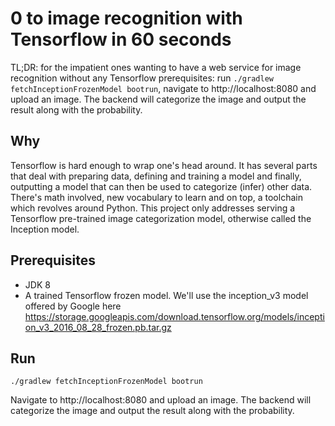 # 0 to image recognition with Tensorflow in 60 seconds

TL;DR: for the impatient ones wanting to have a web service for image recognition without any Tensorflow prerequisites: run ```./gradlew fetchInceptionFrozenModel bootrun```, navigate to http://localhost:8080 and upload an image. The backend will categorize the image and output the result along with the probability.

## Why
Tensorflow is hard enough to wrap one's head around. It has several parts that deal with preparing data, defining and training a model and finally, outputting a model that can then be used to categorize (infer) other data. There's math involved, new vocabulary to learn and on top, a toolchain which revolves around Python.
This project only addresses serving a Tensorflow pre-trained image categorization model, otherwise called the Inception model.  

## Prerequisites
- JDK 8
- A trained Tensorflow frozen model. We'll use the inception_v3 model offered by Google here https://storage.googleapis.com/download.tensorflow.org/models/inception_v3_2016_08_28_frozen.pb.tar.gz


## Run
```./gradlew fetchInceptionFrozenModel bootrun```

Navigate to http://localhost:8080 and upload an image. The backend will categorize the image and output the result along with the probability.
